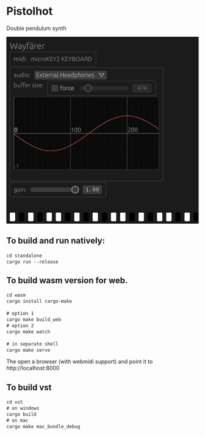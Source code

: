 # Pistolhot

Double pendulum synth

![screenshot](docs/screenshot.jpg)

## To build and run natively:
```
cd standalone
cargo run --release
```

## To build wasm version for web.
```
cd wasm
cargo install cargo-make

# option 1
cargo make build_web
# option 2
cargo make watch

# in separate shell
cargo make serve
```
 
The open a browser (with webmidi support) and point it to http://localhost:8000

## To build vst
```
cd vst
# on windows
cargo build
# on mac
cargo make mac_bundle_debug
